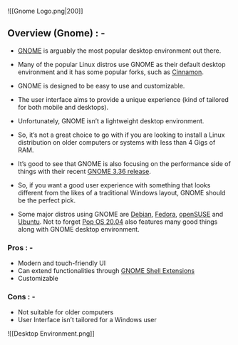 ![[Gnome Logo.png|200]]
## Overview (Gnome) : -

- [GNOME](http://www.gnome.org) is arguably the most popular desktop environment out there.

- Many of the popular Linux distros use GNOME as their default desktop environment and it has some popular forks, such as [Cinnamon](https://en.wikipedia.org/wiki/Cinnamon_%28software%29).

- GNOME is designed to be easy to use and customizable.

- The user interface aims to provide a unique experience (kind of tailored for both mobile and desktops).

- Unfortunately, GNOME isn’t a lightweight desktop environment.

- So, it’s not a great choice to go with if you are looking to install a Linux distribution on older computers or systems with less than 4 Gigs of RAM.

- It’s good to see that GNOME is also focusing on the performance side of things with their recent [GNOME 3.36 release](https://itsfoss.com/gnome-3-36-release/).

- So, if you want a good user experience with something that looks different from the likes of a traditional Windows layout, GNOME should be the perfect pick.

- Some major distros using GNOME are [Debian](https://www.debian.org/), [Fedora](https://getfedora.org/), [openSUSE](https://www.opensuse.org/) and [Ubuntu](https://ubuntu.com/download/desktop). Not to forget [Pop OS 20.04](https://itsfoss.com/pop-os-20-04-review/) also features many good things along with GNOME desktop environment.

### Pros : -

-   Modern and touch-friendly UI
-   Can extend functionalities through [GNOME Shell Extensions](https://itsfoss.com/gnome-shell-extensions/)
-   Customizable

### Cons : -

-   Not suitable for older computers
-   User Interface isn’t tailored for a Windows user

![[Desktop Environment.png]]

